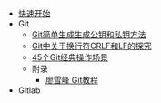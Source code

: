 - [快速开始](/devTools/ "DevTools")
- Git
  - [Git简单生成生成公钥和私钥方法](/devTools/doc/Git简单生成生成公钥和私钥方法.md)
  - [Git中关于换行符CRLF和LF的探究](/devTools/doc/Git中关于换行符CRLF和LF的探究.md)
  - [45个Git经典操作场景](/devTools/doc/45个Git经典操作场景.md)
  - 附录
    - [廖雪峰 Git教程](https://www.liaoxuefeng.com/wiki/896043488029600)
- Gitlab
